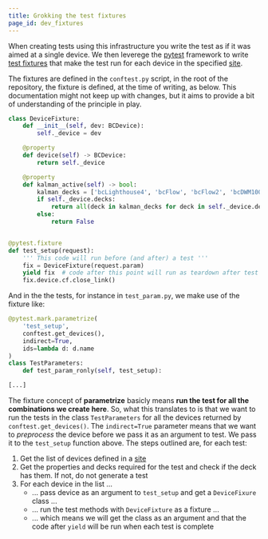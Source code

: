 ```yaml
---
title: Grokking the test fixtures
page_id: dev_fixtures
---
```


When creating tests using this infrastructure you write the test as if it was aimed at a single device. We then leverege the [pytest](https://docs.pytest.org/en/7.0.x/) framework to write [test fixtures](https://docs.pytest.org/en/7.0.x/how-to/fixtures.html#how-to-fixtures) that make the test run for each device in the specified [site](sites.md).

The fixtures are defined in the `conftest.py` script, in the root of the repository, the fixture is defined, at the time of writing, as below.
This documentation might not keep up with changes, but it aims to provide a bit of understanding of the principle in play.

```python
class DeviceFixture:
    def __init__(self, dev: BCDevice):
        self._device = dev

    @property
    def device(self) -> BCDevice:
        return self._device

    @property
    def kalman_active(self) -> bool:
        kalman_decks = ['bcLighthouse4', 'bcFlow', 'bcFlow2', 'bcDWM1000']
        if self._device.decks:
            return all(deck in kalman_decks for deck in self._device.decks)
        else:
            return False


@pytest.fixture
def test_setup(request):
    ''' This code will run before (and after) a test '''
    fix = DeviceFixture(request.param)
    yield fix  # code after this point will run as teardown after test
    fix.device.cf.close_link()
```

And in the the tests, for instance in `test_param.py`, we make use of the fixture like:

```python
@pytest.mark.parametrize(
    'test_setup',
    conftest.get_devices(),
    indirect=True,
    ids=lambda d: d.name
)
class TestParameters:
    def test_param_ronly(self, test_setup):

[...]
```

The fixture concept of **parametrize** basicly means **run the test for all the combinations we create here**. So, what this translates to is that we want to run the tests in the class `TestParameters` for all the devices returned by `conftest.get_devices()`. The `indirect=True` parameter means that we want to *preprocess* the device before we pass it as an argument to test. We pass it to the `test_setup` function above. The steps outlined are, for each test:

1. Get the list of devices defined in a [site](sites.md)
2. Get the properties and decks required for the test and check if the deck has them. If not, do not generate a test
3. For each device in the list ...
   * ... pass device as an argument to `test_setup` and get a `DeviceFixure` class ...
   * ... run the test methods with `DeviceFixture` as a fixture ...
   * ... which means we will get the class as an argument and that the code after `yield` will be run when each test is complete
